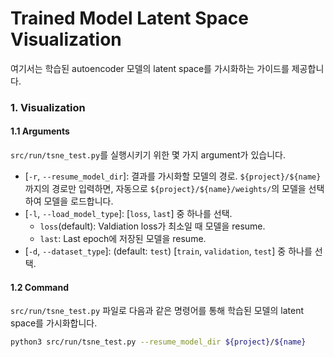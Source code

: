# Trained Model Latent Space Visualization
여기서는 학습된 autoencoder 모델의 latent space를 가시화하는 가이드를 제공합니다.

### 1. Visualization
#### 1.1 Arguments
`src/run/tsne_test.py`를 실행시키기 위한 몇 가지 argument가 있습니다.
* [`-r`, `--resume_model_dir`]: 결과를 가시화할 모델의 경로. `${project}/${name}`까지의 경로만 입력하면, 자동으로 `${project}/${name}/weights/`의 모델을 선택하여 모델을 로드합니다.
* [`-l`, `--load_model_type`]: [`loss`, `last`] 중 하나를 선택.
    * `loss`(default): Valdiation loss가 최소일 때 모델을 resume.
    * `last`: Last epoch에 저장된 모델을 resume.
* [`-d`, `--dataset_type`]: (default: `test`) [`train`, `validation`, `test`] 중 하나를 선택.


#### 1.2 Command
`src/run/tsne_test.py` 파일로 다음과 같은 명령어를 통해 학습된 모델의 latent space를 가시화합니다.
```bash
python3 src/run/tsne_test.py --resume_model_dir ${project}/${name}
```
